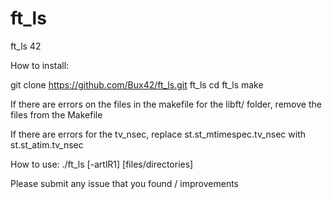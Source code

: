 # ft_ls
ft_ls 42

How to install:

git clone https://github.com/Bux42/ft_ls.git ft_ls
cd ft_ls
make

If there are errors on the files in the makefile for the libft/ folder, remove the files from the Makefile

If there are errors for the tv_nsec, replace st.st_mtimespec.tv_nsec with st.st_atim.tv_nsec

How to use:
./ft_ls [-artlR1] [files/directories]

Please submit any issue that you found / improvements
